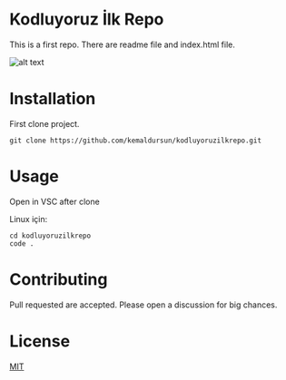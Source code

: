 # Kodluyoruz İlk Repo

This is a first repo. There are readme file and index.html file.


![alt text](https://www.hizliresim.com/jc6w1ru)

# Installation

First clone project. 

`git clone https://github.com/kemaldursun/kodluyoruzilkrepo.git`


# Usage

Open in VSC after clone

Linux için:

`cd kodluyoruzilkrepo`  
`code .`

# Contributing

Pull requested are accepted. Please open a discussion for big chances.


# License

<p><ins>MIT</ins></p>

